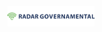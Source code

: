 <h1 align="center">
  <img alt="Radar" title="Radar" src=".github/logo-radar.png" width="200px" />
</h1>
